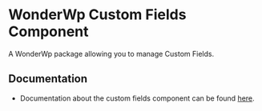 # WonderWp Custom Fields Component

A WonderWp package allowing you to manage Custom Fields.

## Documentation

- Documentation about the custom fields component can be found [here](http://wonderwp.net/Creating_a_plugin/Custom_Fields/index.html).
